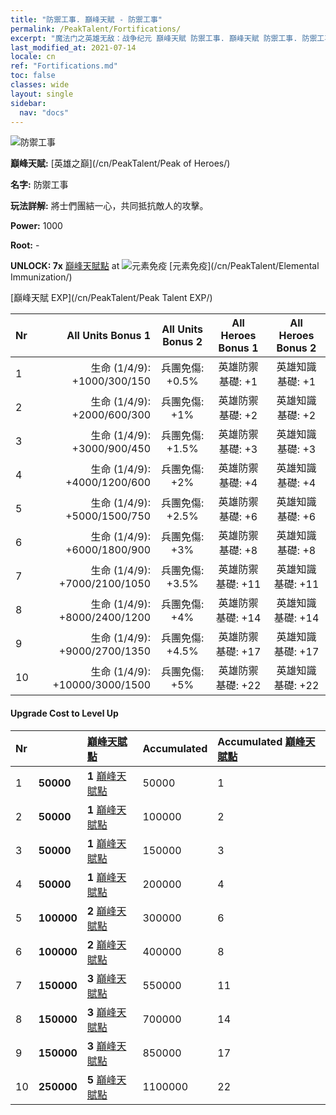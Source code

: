 ```yaml
---
title: "防禦工事. 巔峰天賦 - 防禦工事"
permalink: /PeakTalent/Fortifications/
excerpt: "魔法门之英雄无敌：战争纪元 巔峰天賦 防禦工事. 巔峰天賦 防禦工事. 防禦工事"
last_modified_at: 2021-07-14
locale: cn
ref: "Fortifications.md"
toc: false
classes: wide
layout: single
sidebar:
  nav: "docs"
---
```


  ![防禦工事](/images/pt/talent_1009.png)

  **巔峰天賦:** [英雄之巔](/cn/PeakTalent/Peak of Heroes/)

  **名字:** 防禦工事

  **玩法詳解:** 將士們團結一心，共同抵抗敵人的攻擊。

  **Power:** 1000

  **Root:** -

  **UNLOCK: 7x** [巔峰天賦點](/cn/Items/con_934/) at ![元素免疫](/images/pt/talent_1004.png) [元素免疫](/cn/PeakTalent/Elemental Immunization/)

  [巔峰天賦 EXP](/cn/PeakTalent/Peak Talent EXP/)

  | Nr | All Units Bonus 1 | All Units Bonus 2 | All Heroes Bonus 1 | All Heroes Bonus 2 |
  |:---|--------------:|:-------------:|:-------------:|:-------------:|
  | 1 | 生命 (1/4/9): +1000/300/150 | 兵團免傷: +0.5% | 英雄防禦基礎: +1 | 英雄知識基礎: +1 |
  | 2 | 生命 (1/4/9): +2000/600/300 | 兵團免傷: +1% | 英雄防禦基礎: +2 | 英雄知識基礎: +2 |
  | 3 | 生命 (1/4/9): +3000/900/450 | 兵團免傷: +1.5% | 英雄防禦基礎: +3 | 英雄知識基礎: +3 |
  | 4 | 生命 (1/4/9): +4000/1200/600 | 兵團免傷: +2% | 英雄防禦基礎: +4 | 英雄知識基礎: +4 |
  | 5 | 生命 (1/4/9): +5000/1500/750 | 兵團免傷: +2.5% | 英雄防禦基礎: +6 | 英雄知識基礎: +6 |
  | 6 | 生命 (1/4/9): +6000/1800/900 | 兵團免傷: +3% | 英雄防禦基礎: +8 | 英雄知識基礎: +8 |
  | 7 | 生命 (1/4/9): +7000/2100/1050 | 兵團免傷: +3.5% | 英雄防禦基礎: +11 | 英雄知識基礎: +11 |
  | 8 | 生命 (1/4/9): +8000/2400/1200 | 兵團免傷: +4% | 英雄防禦基礎: +14 | 英雄知識基礎: +14 |
  | 9 | 生命 (1/4/9): +9000/2700/1350 | 兵團免傷: +4.5% | 英雄防禦基礎: +17 | 英雄知識基礎: +17 |
  | 10 | 生命 (1/4/9): +10000/3000/1500 | 兵團免傷: +5% | 英雄防禦基礎: +22 | 英雄知識基礎: +22 |


#### Upgrade Cost to Level Up

  | Nr | <i class="fas fa-coins"/> | [巔峰天賦點](/cn/Items/con_934/) | Accumulated <i class="fas fa-coins"/> | Accumulated [巔峰天賦點](/cn/Items/con_934/) |
  |:---|:--------------|:-------------|:-------------|:-------------|
  | 1 | **50000** | **1** [巔峰天賦點](/cn/Items/con_934/) | 50000 | 1 |
  | 2 | **50000** | **1** [巔峰天賦點](/cn/Items/con_934/) | 100000 | 2 |
  | 3 | **50000** | **1** [巔峰天賦點](/cn/Items/con_934/) | 150000 | 3 |
  | 4 | **50000** | **1** [巔峰天賦點](/cn/Items/con_934/) | 200000 | 4 |
  | 5 | **100000** | **2** [巔峰天賦點](/cn/Items/con_934/) | 300000 | 6 |
  | 6 | **100000** | **2** [巔峰天賦點](/cn/Items/con_934/) | 400000 | 8 |
  | 7 | **150000** | **3** [巔峰天賦點](/cn/Items/con_934/) | 550000 | 11 |
  | 8 | **150000** | **3** [巔峰天賦點](/cn/Items/con_934/) | 700000 | 14 |
  | 9 | **150000** | **3** [巔峰天賦點](/cn/Items/con_934/) | 850000 | 17 |
  | 10 | **250000** | **5** [巔峰天賦點](/cn/Items/con_934/) | 1100000 | 22 |
